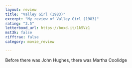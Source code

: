 ```yaml
---
layout: review
title: "Valley Girl (1983)"
excerpt: "My review of Valley Girl (1983)"
rating: "3.5"
letterboxd_url: https://boxd.it/1k5Vz1
mst3k: false
rifftrax: false
category: movie_review

---
```


Before there was John Hughes, there was Martha Coolidge